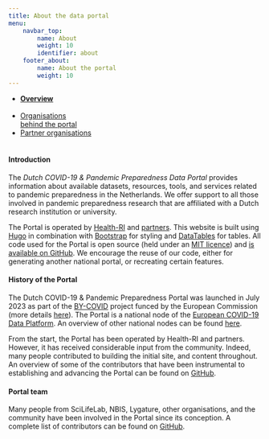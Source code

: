 ```yaml
---
title: About the data portal
menu:
    navbar_top:
        name: About
        weight: 10
        identifier: about
    footer_about:
        name: About the portal
        weight: 10
---
```


<div class="mb-4">
  <ul class="nav nav-tabs nav-justified">
    <li class="nav-item active">
      <a class="nav-link active" href="#"><b>Overview<br><br></b></a>
    </li>
    <li class="nav-item">
      <a class="nav-link" href="organisations_and_programs">Organisations<br>behind the portal</a>
    </li>
    <li class="nav-item">
      <a class="nav-link" href="partner_organisations">Partner organisations<br><br></a>
    </li>
  </ul>
</div>

#### Introduction

The *Dutch COVID-19 & Pandemic Preparedness Data Portal* provides information about available datasets, resources, tools, and services related to pandemic preparedness in the Netherlands. We offer support to all those involved in pandemic preparedness research that are affiliated with a Dutch research institution or university.

The Portal is operated by [Health-RI](https://www.health-ri.nl/) and [partners](organisations_and_programs). This website is built using [Hugo](https://gohugo.io/) in combination with [Bootstrap](https://getbootstrap.com/) for styling and [DataTables](https://datatables.net/) for tables. All code used for the Portal is open source (held under an [MIT licence](https://choosealicense.com/licenses/mit/)) and [is available on GitHub](https://github.com/rnavest/covid-nl-portal). We encourage the reuse of our code, either for generating another national portal, or recreating certain features.

#### History of the Portal

The Dutch COVID-19 & Pandemic Preparedness Portal was launched in July 2023 as part of the [BY-COVID](https://by-covid.org/) project funced by the European Commission (more details [here](https://www.embl.org/news/science/embl-ebi-launches-covid-19-data-portal/)). The Portal is a national node of the [European COVID-19 Data Platform](https://covid19dataportal.eu/). An overview of other national nodes can be found [here](/partners/).

From the start, the Portal has been operated by Health-RI and partners. However, it has received considerable input from the community. Indeed, many people contributed to building the initial site, and content throughout. An overview of some of the contributors that have been instrumental to establishing and advancing the Portal can be found on [GitHub](https://github.com/rnavest/covid-nl-portal/graphs/contributors).

#### Portal team

Many people from SciLifeLab, NBIS, Lygature, other organisations, and the community have been involved in the Portal since its conception. A complete list of contributors can be found on [GitHub](https://github.com/rnavest/covid-nl-portal/graphs/contributors).
